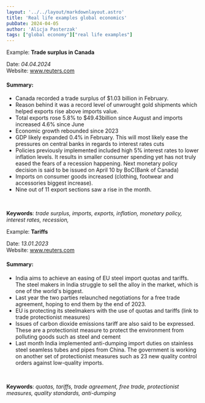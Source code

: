 ```yaml
---
layout: '../../layout/markdownlayout.astro'
title: 'Real life examples global economics'
pubDate: 2024-04-05
author: 'Alicja Pasterzak'
tags: ["global economy"]["real life examples"]
---
```

Example: **Trade surplus in Canada**

Date: _04.04.2024_ <br>
Website:
<a href="_https://www.reuters.com/markets/canada-posts-bigger-than-expected-february-trade-surplus-2024-04-04/_">www.reuters.com</a>

#### **Summary:**

- Canada recorded a trade surplus of $1.03 billion in February.
- Reason behind it was a record level of unwrought gold shipments which helped exports rise above imports value.
- Total exports rose 5.8% to $49.43billion since August and imports increased 4.6% since June
- Economic growth rebounded since 2023
- GDP likely expanded 0.4% in February. This will most likely ease the pressures on central banks in regards to interest rates cuts
- Policies previously implemented included high 5% interest rates to lower inflation levels. It results in smaller consumer spending yet has not truly eased the fears of a recession happening. Next monetary policy decision is said to be issued on April 10 by BoC(Bank of Canada)
- Imports on consumer goods increased (clothing, footwear and accessories biggest increase).
- Nine out of 11 export sections saw a rise in the month.

<br>

**Keywords**: _trade surplus, imports, exports, inflation, monetary policy, interest rates, recession,_

<!--  --> 
Example: **Tariffs**

Date: _13.01.2023_<br> 
Website:
<a href="https://www.reuters.com/markets/commodities/india-seek-easing-eu-steel-quotas-tarr
ifs-trade-talks-2023-01-13/">www.reuters.com</a>

#### **Summary:** 
- India aims to achieve an easing of EU steel import quotas and tariffs. The steel makers in India struggle to sell the alloy in the market, which is one of the world's biggest.
- Last year the two parties relaunched negotiations for a free trade agreement, hoping to end them by the end of 2023.
- EU is protecting its steelmakers with the use of quotas and tariffs (link to trade protectionist measures)
- Issues of carbon dioxide emissions tariff are also said to be expressed. These are a protectionist measure to protect the environment from polluting goods such as steel and cement
- Last month India implemented anti-dumping import duties on stainless steel seamless tubes and pipes from China. The government is working on another set of protectionist measures such as 23 new quality control orders against low-quality imports.

<br> 

**Keywords**: _quotas, tariffs, trade agreement, free trade, protectionist measures, quality standards, anti-dumping_



